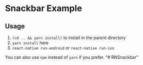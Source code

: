 # Snackbar Example

## Usage

1. `(cd .. && yarn install)` to install in the parent directory
2. `yarn install` here
3. `react-native run-android` or `react-native run-ios`

You can also use `npm` instead of `yarn` if you prefer.
"# RNSnackbar" 
